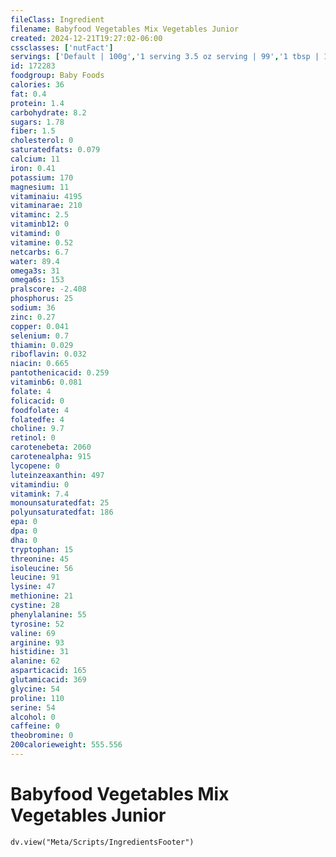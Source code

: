 ```yaml
---
fileClass: Ingredient
filename: Babyfood Vegetables Mix Vegetables Junior
created: 2024-12-21T19:27:02-06:00
cssclasses: ['nutFact']
servings: ['Default | 100g','1 serving 3.5 oz serving | 99','1 tbsp | 15','1 oz | 28.4','1 cup | 240','1 package 7 oz | 198']
id: 172283
foodgroup: Baby Foods
calories: 36
fat: 0.4
protein: 1.4
carbohydrate: 8.2
sugars: 1.78
fiber: 1.5
cholesterol: 0
saturatedfats: 0.079
calcium: 11
iron: 0.41
potassium: 170
magnesium: 11
vitaminaiu: 4195
vitaminarae: 210
vitaminc: 2.5
vitaminb12: 0
vitamind: 0
vitamine: 0.52
netcarbs: 6.7
water: 89.4
omega3s: 31
omega6s: 153
pralscore: -2.408
phosphorus: 25
sodium: 36
zinc: 0.27
copper: 0.041
selenium: 0.7
thiamin: 0.029
riboflavin: 0.032
niacin: 0.665
pantothenicacid: 0.259
vitaminb6: 0.081
folate: 4
folicacid: 0
foodfolate: 4
folatedfe: 4
choline: 9.7
retinol: 0
carotenebeta: 2060
carotenealpha: 915
lycopene: 0
luteinzeaxanthin: 497
vitamindiu: 0
vitamink: 7.4
monounsaturatedfat: 25
polyunsaturatedfat: 186
epa: 0
dpa: 0
dha: 0
tryptophan: 15
threonine: 45
isoleucine: 56
leucine: 91
lysine: 47
methionine: 21
cystine: 28
phenylalanine: 55
tyrosine: 52
valine: 69
arginine: 93
histidine: 31
alanine: 62
asparticacid: 165
glutamicacid: 369
glycine: 54
proline: 110
serine: 54
alcohol: 0
caffeine: 0
theobromine: 0
200calorieweight: 555.556
---
```


# Babyfood Vegetables Mix Vegetables Junior

```dataviewjs
dv.view("Meta/Scripts/IngredientsFooter")
```